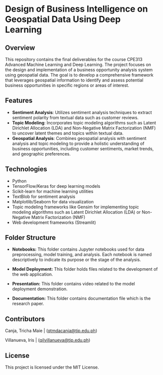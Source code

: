 # Design of Business Intelligence on Geospatial Data Using Deep Learning
## Overview
This repository contains the final deliverables for the course CPE313 Advanced Machine Learning and Deep Learning. The project focuses on the design and implementation of a business opportunity analysis system using geospatial data. The goal is to develop a comprehensive framework that leverages geospatial information to identify and assess potential business opportunities in specific regions or areas of interest.

## Features
* **Sentiment Analysis**: Utilizes sentiment analysis techniques to extract sentiment polarity from textual data such as customer reviews.
* **Topic Modeling**: Incorporates topic modeling algorithms such as Latent Dirichlet Allocation (LDA) and Non-Negative Matrix Factorization (NMF) to uncover latent themes and topics within textual data.
* **Geospatial Analysis**: Combines geospatial analysis with sentiment analysis and topic modeling to provide a holistic understanding of business opportunities, including customer sentiments, market trends, and geographic preferences.

## Technologies
* Python
* TensorFlow/Keras for deep learning models
* Scikit-learn for machine learning utilities
* TextBlob for sentiment analysis
* Matplotlib/Seaborn for data visualization
* Topic modeling frameworks like Gensim for implementing topic modeling algorithms such as Latent Dirichlet Allocation (LDA) or Non-Negative Matrix Factorization (NMF)
* Web development frameworks (Streamlit)

## Folder Structure

- **Notebooks:** This folder contains Jupyter notebooks used for data preprocessing, model training, and analysis. Each notebook is named descriptively to indicate its purpose or the stage of the analysis.

- **Model Deployment:** This folder holds files related to the development of the web application.
  
- **Presentation:** This folder contains video related to the model deployment demonstration.

- **Documentation:** This folder contains documentation file which is the research paper.


## Contributors
Canja, Tricha Maie | (qtmdacanja@tip.edu.ph)

Villanueva, Iris | (qilvillanueva@tip.edu.ph)

## License
This project is licensed under the MIT License.
